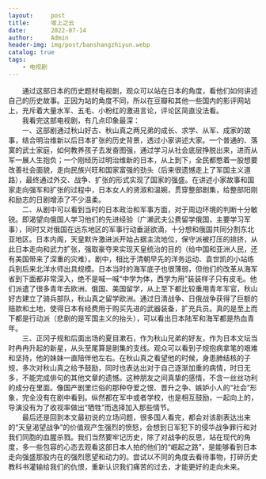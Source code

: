 ```yaml
---
layout:     post
title:      坂上之云
date:       2022-07-14
author:     Admin
header-img: img/post/banshangzhiyun.webp
catalog: true
tags:
    - 电视剧
---
```

&emsp;&emsp;通过这部日本的历史题材电视剧，观众可以站在日本的角度，看他们如何讲述自己的历史故事。正因为站的角度不同，所以在豆瓣和其他一些国内的影评网站上，充斥着大量水军、五毛、小粉红的激进言论，评论区简直没法看。
<br>
&emsp;&emsp;我看完这部电视剧，有几点印象最深：
<br>
&emsp;&emsp;一、这部剧通过秋山好古、秋山真之两兄弟的成长、求学、从军、成家的故事，结合明治维新以后日本扩张的历史背景，透过小家讲述大家。一个普通的、落寞的武士家庭，如何教养孩子去发奋图强，通过学习从社会底层挣脱出来，进而从军一展人生抱负；一个刚经历过明治维新的日本，从上到下，全民都憋着一股想要改善社会面貌，走向民族兴旺和国家富强的劲头（后来很遗憾走上了军国主义道路），最终通过外交、战争、扩张的形式实现了国家的强盛。在讲述小家故事和国家走向强军和扩张的过程中，日本女人的贤淑和温婉，贯穿整部剧集，给整部阳刚和励志的日剧增添了不少温柔。
<br>
&emsp;&emsp;二、从剧中可以看到当时的日本政治和军事方面，对于周边环境的判断十分敏锐。即渴望向俄国人学习他们的先进经验（广濑武夫公费留学俄国，主要学习军事），同时又对俄国在远东地区的军事行动垂涎欲滴，十分想和俄国共同分割东北亚地区。日本内阁，天皇默许激进派开始占据主流地位，保守派被打压的排挤，从此日本走向和武力扩张，强取豪夺来实现天皇统治的目的（给中国和亚洲人民，还有美国带来了深重的灾难）。剧中，相比于清朝早先的洋务运动、袁世凯的小站练兵到后来北洋水师出具规模。日本当时的海军底子也很薄弱，但他们的改革从海军省到下面都非常深入，绝不是喊一喊“中学为体，西学为用”装装样子只有皮毛。他们派遣了很多青年去欧洲、俄国、美国留学，从上至下都比较重用青年军官，秋山好古建立了骑兵部队，秋山真之留学欧洲。通过日清战争、日俄战争获得了巨额的赔款和土地，使得日本有经费用于购买先进的武器装备，扩充兵员。真的是至上而下都是行动派（悲剧的是军国主义的抬头），可以看出日本陆军和海军都是热血青年。
<br>
&emsp;&emsp;三、正冈子规和后面出场的夏目漱石，作为秋山兄弟的好友，作为日本文坛当时冉冉升起的新星，从头至尾算是剧集的支线。观众可以看到子规抱病拿笔的艰难和坚持，他的妹妹一直陪伴他左右。在秋山真之看望他的时候，身患肺结核的子规，多次对秋山真之给予鼓励，同时也表达出对于自己逐渐加重的病情，时日无多，不能完成俳句的其他文章的遗憾。这种朋友之间真挚的感情，不含一丝丝功利的成分在里面。像国产剧里烂俗的那种夺爱之恨、晋升之争、嫉妒小人的“社会”形象，完全没有在剧中看到。纵然都在军中或者学校，也是相互鼓励，一起向上的，导演没有为了收视率做出“牺牲”而选择加入那些情节。
<br>
&emsp;&emsp;最后还是回到本文最初说的立场问题，很多国人看完，都会对该剧表达出来的“天皇渴望战争”的价值观产生强烈的愤怒，会想到日军犯下的侵华战争罪行和对我们同胞的血腥杀戮。我们当然要牢记历史，除了对战争的反思，站在现代的角度，多一些包容的心态去观看这部日本人拍的他们的“崛起之路”，是能够看到日本走向强盛那股内在的强烈愿望和动力的。尝试以不同的角度去看待事物，打碎历史教科书灌输给我们的仇恨，重新认识我们痛苦的过去，才能更好的走向未来。